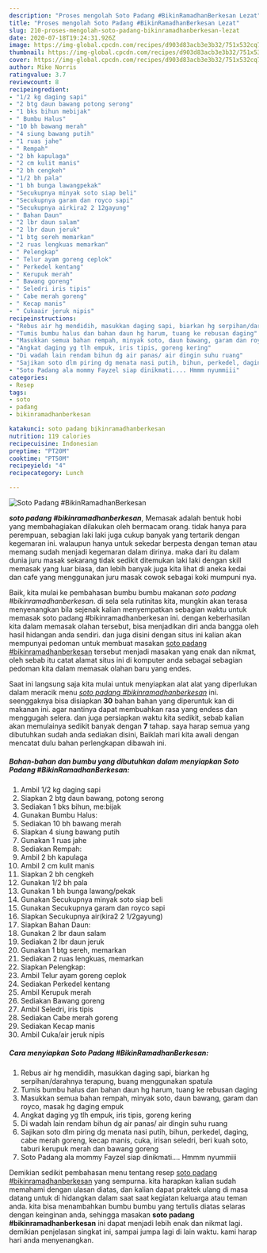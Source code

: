 ```yaml
---
description: "Proses mengolah Soto Padang #BikinRamadhanBerkesan Lezat"
title: "Proses mengolah Soto Padang #BikinRamadhanBerkesan Lezat"
slug: 210-proses-mengolah-soto-padang-bikinramadhanberkesan-lezat
date: 2020-07-18T19:24:31.926Z
image: https://img-global.cpcdn.com/recipes/d903d83acb3e3b32/751x532cq70/soto-padang-bikinramadhanberkesan-foto-resep-utama.jpg
thumbnail: https://img-global.cpcdn.com/recipes/d903d83acb3e3b32/751x532cq70/soto-padang-bikinramadhanberkesan-foto-resep-utama.jpg
cover: https://img-global.cpcdn.com/recipes/d903d83acb3e3b32/751x532cq70/soto-padang-bikinramadhanberkesan-foto-resep-utama.jpg
author: Mike Norris
ratingvalue: 3.7
reviewcount: 8
recipeingredient:
- "1/2 kg daging sapi"
- "2 btg daun bawang potong serong"
- "1 bks bihun mebijak"
- " Bumbu Halus"
- "10 bh bawang merah"
- "4 siung bawang putih"
- "1 ruas jahe"
- " Rempah"
- "2 bh kapulaga"
- "2 cm kulit manis"
- "2 bh cengkeh"
- "1/2 bh pala"
- "1 bh bunga lawangpekak"
- "Secukupnya minyak soto siap beli"
- "Secukupnya garam dan royco sapi"
- "Secukupnya airkira2 2 12gayung"
- " Bahan Daun"
- "2 lbr daun salam"
- "2 lbr daun jeruk"
- "1 btg sereh memarkan"
- "2 ruas lengkuas memarkan"
- " Pelengkap"
- " Telur ayam goreng ceplok"
- " Perkedel kentang"
- " Kerupuk merah"
- " Bawang goreng"
- " Seledri iris tipis"
- " Cabe merah goreng"
- " Kecap manis"
- " Cukaair jeruk nipis"
recipeinstructions:
- "Rebus air hg mendidih, masukkan daging sapi, biarkan hg serpihan/darahnya terapung, buang menggunakan spatula"
- "Tumis bumbu halus dan bahan daun hg harum, tuang ke rebusan daging"
- "Masukkan semua bahan rempah, minyak soto, daun bawang, garam dan royco, masak hg daging empuk"
- "Angkat daging yg tlh empuk, iris tipis, goreng kering"
- "Di wadah lain rendam bihun dg air panas/ air dingin suhu ruang"
- "Sajikan soto dlm piring dg menata nasi putih, bihun, perkedel, daging, cabe merah goreng, kecap manis, cuka, irisan seledri, beri kuah soto, taburi kerupuk merah dan bawang goreng"
- "Soto Padang ala mommy Fayzel siap dinikmati.... Hmmm nyummiii"
categories:
- Resep
tags:
- soto
- padang
- bikinramadhanberkesan

katakunci: soto padang bikinramadhanberkesan 
nutrition: 119 calories
recipecuisine: Indonesian
preptime: "PT20M"
cooktime: "PT50M"
recipeyield: "4"
recipecategory: Lunch

---
```



![Soto Padang #BikinRamadhanBerkesan](https://img-global.cpcdn.com/recipes/d903d83acb3e3b32/751x532cq70/soto-padang-bikinramadhanberkesan-foto-resep-utama.jpg)

<b><i>soto padang #bikinramadhanberkesan</i></b>, Memasak adalah bentuk hobi yang membahagiakan dilakukan oleh bermacam orang. tidak hanya para perempuan, sebagian laki laki juga cukup banyak yang tertarik dengan kegemaran ini. walaupun hanya untuk sekedar berpesta dengan teman atau memang sudah menjadi kegemaran dalam dirinya. maka dari itu dalam dunia juru masak sekarang tidak sedikit ditemukan laki laki dengan skill memasak yang luar biasa, dan lebih banyak juga kita lihat di aneka kedai dan cafe yang menggunakan juru masak cowok sebagai koki mumpuni nya.

Baik, kita mulai ke pembahasan bumbu bumbu makanan <i>soto padang #bikinramadhanberkesan</i>. di sela sela rutinitas kita, mungkin akan terasa menyenangkan bila sejenak kalian menyempatkan sebagian waktu untuk memasak soto padang #bikinramadhanberkesan ini. dengan keberhasilan kita dalam memasak olahan tersebut, bisa menjadikan diri anda bangga oleh hasil hidangan anda sendiri. dan juga disini dengan situs ini kalian akan mempunyai pedoman untuk membuat masakan <u>soto padang #bikinramadhanberkesan</u> tersebut menjadi masakan yang enak dan nikmat, oleh sebab itu catat alamat situs ini di komputer anda sebagai sebagian pedoman kita dalam memasak olahan baru yang endes.




Saat ini langsung saja kita mulai untuk menyiapkan alat alat yang diperlukan dalam meracik menu <u><i>soto padang #bikinramadhanberkesan</i></u> ini. seenggaknya bisa disiapkan <b>30</b> bahan bahan yang diperuntuk kan di makanan ini. agar nantinya dapat membuahkan rasa yang endess dan menggugah selera. dan juga persiapkan waktu kita sedikit, sebab kalian akan memulainya sedikit banyak dengan <b>7</b> tahap. saya harap semua yang dibutuhkan sudah anda sediakan disini, Baiklah mari kita awali dengan mencatat dulu bahan perlengkapan dibawah ini.

<!--inarticleads1-->

##### Bahan-bahan dan bumbu yang dibutuhkan dalam menyiapkan Soto Padang #BikinRamadhanBerkesan:

1. Ambil 1/2 kg daging sapi
1. Siapkan 2 btg daun bawang, potong serong
1. Sediakan 1 bks bihun, me:bijak
1. Gunakan  Bumbu Halus:
1. Sediakan 10 bh bawang merah
1. Siapkan 4 siung bawang putih
1. Gunakan 1 ruas jahe
1. Sediakan  Rempah:
1. Ambil 2 bh kapulaga
1. Ambil 2 cm kulit manis
1. Siapkan 2 bh cengkeh
1. Gunakan 1/2 bh pala
1. Gunakan 1 bh bunga lawang/pekak
1. Gunakan Secukupnya minyak soto siap beli
1. Gunakan Secukupnya garam dan royco sapi
1. Siapkan Secukupnya air(kira2 2 1/2gayung)
1. Siapkan  Bahan Daun:
1. Gunakan 2 lbr daun salam
1. Sediakan 2 lbr daun jeruk
1. Gunakan 1 btg sereh, memarkan
1. Sediakan 2 ruas lengkuas, memarkan
1. Siapkan  Pelengkap:
1. Ambil  Telur ayam goreng ceplok
1. Sediakan  Perkedel kentang
1. Ambil  Kerupuk merah
1. Sediakan  Bawang goreng
1. Ambil  Seledri, iris tipis
1. Sediakan  Cabe merah goreng
1. Sediakan  Kecap manis
1. Ambil  Cuka/air jeruk nipis




<!--inarticleads2-->

##### Cara menyiapkan Soto Padang #BikinRamadhanBerkesan:

1. Rebus air hg mendidih, masukkan daging sapi, biarkan hg serpihan/darahnya terapung, buang menggunakan spatula
1. Tumis bumbu halus dan bahan daun hg harum, tuang ke rebusan daging
1. Masukkan semua bahan rempah, minyak soto, daun bawang, garam dan royco, masak hg daging empuk
1. Angkat daging yg tlh empuk, iris tipis, goreng kering
1. Di wadah lain rendam bihun dg air panas/ air dingin suhu ruang
1. Sajikan soto dlm piring dg menata nasi putih, bihun, perkedel, daging, cabe merah goreng, kecap manis, cuka, irisan seledri, beri kuah soto, taburi kerupuk merah dan bawang goreng
1. Soto Padang ala mommy Fayzel siap dinikmati.... Hmmm nyummiii




Demikian sedikit pembahasan menu tentang resep <u>soto padang #bikinramadhanberkesan</u> yang sempurna. kita harapkan kalian sudah memahami dengan ulasan diatas, dan kalian dapat praktek ulang di masa datang untuk di hidangkan dalam saat saat kegiatan keluarga atau teman anda. kita bisa menambahkan bumbu bumbu yang tertulis diatas selaras dengan keinginan anda, sehingga masakan <b>soto padang #bikinramadhanberkesan</b> ini dapat menjadi lebih enak dan nikmat lagi. demikian penjelasan singkat ini, sampai jumpa lagi di lain waktu. kami harap hari anda menyenangkan.
